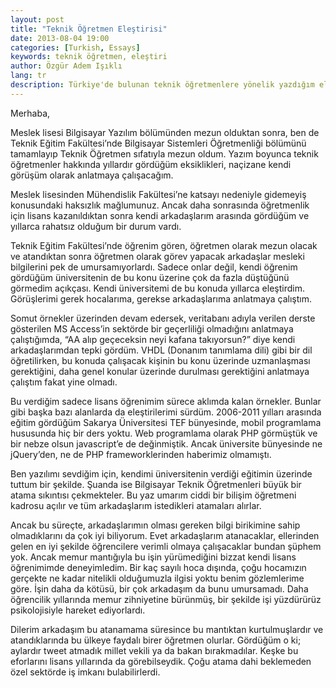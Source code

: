 ```yaml
---
layout: post
title: "Teknik Öğretmen Eleştirisi"
date: 2013-08-04 19:00
categories: [Turkish, Essays]
keywords: teknik öğretmen, eleştiri
author: Özgür Adem Işıklı
lang: tr
description: Türkiye'de bulunan teknik öğretmenlere yönelik yazdığım eleştiri yazısı.
---
```


Merhaba,

Meslek lisesi Bilgisayar Yazılım bölümünden mezun olduktan sonra, ben de Teknik Eğitim Fakültesi’nde Bilgisayar Sistemleri Öğretmenliği bölümünü tamamlayıp Teknik Öğretmen sıfatıyla mezun oldum. Yazım boyunca teknik öğretmenler hakkında yıllardır gördüğüm eksiklikleri, naçizane kendi görüşüm olarak anlatmaya çalışacağım.

Meslek lisesinden Mühendislik Fakültesi’ne katsayı nedeniyle gidemeyiş konusundaki haksızlık mağlumunuz. Ancak daha sonrasında öğretmenlik için lisans kazanıldıktan sonra kendi arkadaşlarım arasında gördüğüm ve yıllarca rahatsız olduğum bir durum vardı.

Teknik Eğitim Fakültesi’nde öğrenim gören, öğretmen olarak mezun olacak ve atandıktan sonra öğretmen olarak görev yapacak arkadaşlar mesleki bilgilerini pek de umursamıyorlardı. Sadece onlar değil, kendi öğrenim gördüğüm üniversitenin de bu konu üzerine çok da fazla düştüğünü görmedim açıkçası. Kendi üniversitemi de bu konuda yıllarca eleştirdim. Görüşlerimi gerek hocalarıma, gerekse arkadaşlarıma anlatmaya çalıştım.

Somut örnekler üzerinden devam edersek, veritabanı adıyla verilen derste gösterilen MS Access’in sektörde bir geçerliliği olmadığını anlatmaya çalıştığımda, “AA alıp geçeceksin neyi kafana takıyorsun?” diye kendi arkadaşlarımdan tepki gördüm. VHDL (Donanım tanımlama dili) gibi bir dil öğretilirken, bu konuda çalışacak kişinin bu konu üzerinde uzmanlaşması gerektiğini, daha genel konular üzerinde durulması gerektiğini anlatmaya çalıştım fakat yine olmadı.

Bu verdiğim sadece lisans öğrenimim sürece aklımda kalan örnekler. Bunlar gibi başka bazı alanlarda da eleştirilerimi sürdüm. 2006-2011 yılları arasında eğitim gördüğüm Sakarya Üniversitesi TEF bünyesinde, mobil programlama hususunda hiç bir ders yoktu. Web programlama olarak PHP görmüştük ve bir nebze olsun javascript’e de değinmiştik. Ancak üniversite bünyesinde ne jQuery’den, ne de PHP frameworklerinden haberimiz olmamıştı.

Ben yazılımı sevdiğim için, kendimi üniversitenin verdiği eğitimin üzerinde tuttum bir şekilde. Şuanda ise Bilgisayar Teknik Öğretmenleri büyük bir atama sıkıntısı çekmekteler. Bu yaz umarım ciddi bir bilişim öğretmeni kadrosu açılır ve tüm arkadaşlarım istedikleri atamaları alırlar.

Ancak bu süreçte, arkadaşlarımın olması gereken bilgi birikimine sahip olmadıklarını da çok iyi biliyorum. Evet arkadaşlarım atanacaklar, ellerinden gelen en iyi şekilde öğrencilere verimli olmaya çalışacaklar bundan şüphem yok. Ancak memur mantığıyla bu işin yürümediğini bizzat kendi lisans öğrenimimde deneyimledim. Bir kaç sayılı hoca dışında, çoğu hocamızın gerçekte ne kadar nitelikli olduğumuzla ilgisi yoktu benim gözlemlerime göre. İşin daha da kötüsü, bir çok arkadaşım da bunu umursamadı. Daha öğrencilik yıllarında memur zihniyetine bürünmüş, bir şekilde işi yüzdürürüz psikolojisiyle hareket ediyorlardı.

Dilerim arkadaşım bu atanamama süresince bu mantıktan kurtulmuşlardır ve atandıklarında bu ülkeye faydalı birer öğretmen olurlar. Gördüğüm o ki; aylardır tweet atmadık millet vekili ya da bakan bırakmadılar. Keşke bu eforlarını lisans yıllarında da görebilseydik. Çoğu atama dahi beklemeden özel sektörde iş imkanı bulabilirlerdi.
